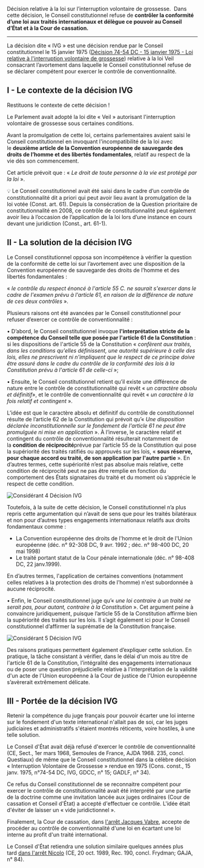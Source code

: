 Décision relative à la loi sur l’interruption volontaire de grossesse.  Dans cette décision, le Conseil constitutionnel refuse de **contrôler la conformité d’une loi aux traités internationaux et délègue ce pouvoir au Conseil d’État et à la Cour de cassation.**

---
La décision dite « IVG » est une décision rendue par le Conseil constitutionnel le 15 janvier 1975 ([Décision 74-54 DC - 15 janvier 1975 - Loi relative à l'interruption volontaire de grossesse](https://www.legifrance.gouv.fr/cons/id/CONSTEXT000017665674/#:~:text=la%20grossesse%20%2D%20Conformit%C3%A9-,D%C3%A9cision%2074%2D54%20DC%20%2D%2015%20janvier%201975%20%2D%20Loi%20relative,volontaire%20de%20la%20grossesse%20%2D%20Conformit%C3%A9)) relative à la loi Veil consacrant l’avortement dans laquelle le Conseil constitutionnel refuse de se déclarer compétent pour exercer le contrôle de conventionnalité.

## I - Le contexte de la décision IVG

Restituons le contexte de cette décision !

Le Parlement avait adopté la loi dite « Veil » autorisant l'interruption volontaire de grossesse sous certaines conditions.

Avant la promulgation de cette loi, certains parlementaires avaient saisi le Conseil constitutionnel en invoquant l'incompatibilité de la loi avec le **deuxième article de la Convention européenne de sauvegarde des droits de l’homme et des libertés fondamentales**, relatif au respect de la vie dès son commencement.

Cet article prévoit que : « _Le droit de toute personne à la vie est protégé par la loi_ ».

💡 Le Conseil constitutionnel avait été saisi dans le cadre d’un contrôle de constitutionnalité dit a priori qui peut avoir lieu avant la promulgation de la loi votée (Const. art. 61). Depuis la consécration de la Question prioritaire de constitutionnalité en 2008, ce contrôle de constitutionnalité peut également avoir lieu à l’occasion de l’application de la loi lors d’une instance en cours devant une juridiction (Const., art. 61-1).

## II - La solution de la décision IVG

Le Conseil constitutionnel opposa son incompétence à vérifier la question de la conformité de cette loi sur l’avortement avec une disposition de la Convention européenne de sauvegarde des droits de l’homme et des libertés fondamentales :

« _le contrôle du respect énoncé à l'article 55 C. ne saurait s'exercer dans le cadre de l'examen prévu à l'article 61, en raison de la différence de nature de ces deux contrôles_ ».

Plusieurs raisons ont été avancées par le Conseil constitutionnel pour refuser d’exercer ce contrôle de conventionnalité :

• D’abord, le Conseil constitutionnel invoque **l'interprétation stricte de la compétence du Conseil telle que posée par l'article 61 de la Constitution** : si les dispositions de l'article 55 de la Constitution « _confèrent aux traités, dans les conditions qu'elles définissent, une autorité supérieure à celle des lois, elles ne prescrivent ni n'impliquent que le respect de ce principe doive être assuré dans le cadre du contrôle de la conformité des lois à la Constitution prévu à l'article 61 de celle-ci_ »;

• Ensuite, le Conseil constitutionnel retient qu’il existe une différence de nature entre le contrôle de constitutionnalité qui revêt « _un caractère absolu et définitif_», et le contrôle de conventionnalité qui revêt « _un caractère à la fois relatif et contingent_ ».

L’idée est que le caractère absolu et définitif du contrôle de constitutionnel résulte de l’article 62 de la Constitution qui prévoit qu’« _Une disposition déclarée inconstitutionnelle sur le fondement de l'article 61 ne peut être promulguée ni mise en application_ ». À l’inverse, le caractère relatif et contingent du contrôle de conventionnalité résulterait notamment de la **condition de réciprocité**prévue par l’article 55 de la Constitution qui pose la supériorité des traités ratifiés ou approuvés sur les lois, « **sous réserve, pour chaque accord ou traité, de son application par l'autre partie** ». En d’autres termes, cette supériorité n’est pas absolue mais relative, cette condition de réciprocité peut ne pas être remplie en fonction du comportement des États signataires du traité et du moment où s’apprécie le respect de cette condition.

![Considérant 4 Décision IVG](https://aideauxtd.com/wp-content/uploads/2024/01/Considerant-4-Decision-IVG.png "Considérant 4 Décision IVG")

Toutefois, à la suite de cette décision, le Conseil constitutionnel n’a plus repris cette argumentation qui n’avait de sens que pour les traités bilatéraux et non pour d’autres types engagements internationaux relatifs aux droits fondamentaux comme :

- La Convention européenne des droits de l'homme et le droit de l'Union européenne (déc. n° 92-308 DC, 9 avr. 1992 ; déc. n° 98-400 DC, 20 mai 1998)
- Le traité portant statut de la Cour pénale internationale (déc. n° 98-408 DC, 22 janv.1999).

En d’autres termes, l'application de certaines conventions (notamment celles relatives à la protection des droits de l'homme) n'est subordonnée à aucune réciprocité.

• Enfin, le Conseil constitutionnel juge qu’« _une loi contraire à un traité ne serait pas, pour autant, contraire à la Constitution_ ». Cet argument peine à convaincre juridiquement, puisque l’article 55 de la Constitution affirme bien la supériorité des traités sur les lois. Il s’agit également ici pour le Conseil constitutionnel d’affirmer la suprématie de la Constitution française.

![Considérant 5 Décision IVG](https://aideauxtd.com/wp-content/uploads/2024/01/Considerant-5-Decision-IVG.png "Considérant 5 Décision IVG")

Des raisons pratiques permettent également d’expliquer cette solution. En pratique, la tâche consistant à vérifier, dans le délai d'un mois au titre de l'article 61 de la Constitution, l’intégralité des engagements internationaux ou de poser une question préjudicielle relative à l'interprétation de la validité d'un acte de l'Union européenne à la Cour de justice de l'Union européenne s’avèrerait extrêmement délicate.

## III - Portée de la décision IVG

Retenir la compétence du juge français pour pouvoir écarter une loi interne sur le fondement d'un texte international n'allait pas de soi, car les juges judiciaires et administratifs s'étaient montrés réticents, voire hostiles, à une telle solution.

Le Conseil d'État avait déjà refusé d'exercer le contrôle de conventionnalité (CE, Sect., 1er mars 1968, Semoules de France, AJDA 1968. 235, concl. Questiaux) de même que le Conseil constitutionnel dans la célèbre décision « Interruption Volontaire de Grossesse » rendue en 1975 (Cons. const., 15 janv. 1975, n°74-54 DC, IVG, GDCC, n° 15; GADLF, n° 34).

Ce refus du Conseil constitutionnel de se reconnaitre compétent pour exercer le contrôle de constitutionnalité avait été interprété par une partie de la doctrine comme une invitation lancée aux juges ordinaires (Cour de cassation et Conseil d'État) a accepté d'effectuer ce contrôle. L'idée était d'éviter de laisser un « vide juridictionnel ».

Finalement, la Cour de cassation, dans [l'arrêt Jacques Vabre](https://aideauxtd.com/arret-jacques-vabre-24-mai-1975/), accepte de procéder au contrôle de conventionnalité d'une loi en écartant une loi interne au profit d'un traité international.

Le Conseil d'État retiendra une solution similaire quelques années plus tard [dans l'arrêt Nicolo](https://aideauxtd.com/arret-nicolo-20-octobre-1989) (CE, 20 oct. 1989, Rec. 190, concl. Frydman; GAJA, n° 84).